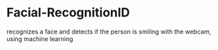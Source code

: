 # Facial-RecognitionID
recognizes a face and detects if the person is smiling with the webcam, using machine learning 
